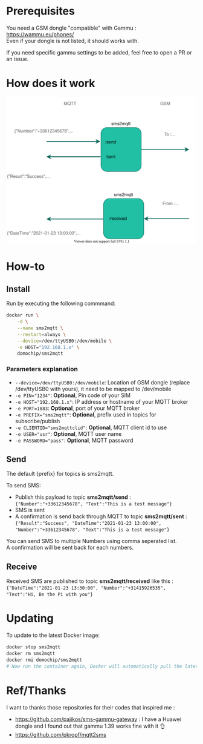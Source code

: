 # Prerequisites

You need a GSM dongle "compatible" with Gammu : https://wammu.eu/phones/  
Even if your dongle is not listed, it should works with.

If you need specific gammu settings to be added, feel free to open a PR or an issue.

# How does it work

![Diagram](https://github.com/Domochip/sms2mqtt/blob/master/diagram.svg)

# How-to

## Install

Run by executing the following commmand:

```bash
docker run \
    -d \
    --name sms2mqtt \
    --restart=always \
    --device=/dev/ttyUSB0:/dev/mobile \
    -e HOST="192.168.1.x" \
    domochip/sms2mqtt
```

### Parameters explanation
* `--device=/dev/ttyUSB0:/dev/mobile`: Location of GSM dongle (replace /dev/ttyUSB0 with yours), it need to be mapped to /dev/mobile
* `-e PIN="1234"`: **Optional**, Pin code of your SIM
* `-e HOST="192.168.1.x"`: IP address or hostname of your MQTT broker
* `-e PORT=1883`: **Optional**, port of your MQTT broker
* `-e PREFIX="sms2mqtt"`: **Optional**, prefix used in topics for subscribe/publish
* `-e CLIENTID="sms2mqttclid"`: **Optional**, MQTT client id to use
* `-e USER="usr"`: **Optional**, MQTT user name
* `-e PASSWORD="pass"`: **Optional**, MQTT password

## Send

The default {prefix} for topics is sms2mqtt.  

To send SMS: 
* Publish this payload to topic **sms2mqtt/send** :  
`{"Number":"+33612345678", "Text":"This is a test message"}`  
* SMS is sent  
* A confirmation is send back through MQTT to topic **sms2mqtt/sent** :  
`{"Result":"Success", "DateTime":"2021-01-23 13:00:00", "Number":"+33612345678", "Text":"This is a test message"}`  

You can send SMS to multiple Numbers using comma seperated list.  
A confirmation will be sent back for each numbers.

## Receive

Received SMS are published to topic **sms2mqtt/received** like this :  
`{"DateTime":"2021-01-23 13:30:00", "Number":"+31415926535", "Text":"Hi, Be the Pi with you"}`


# Updating
To update to the latest Docker image:
```bash
docker stop sms2mqtt
docker rm sms2mqtt
docker rmi domochip/sms2mqtt
# Now run the container again, Docker will automatically pull the latest image.
```
# Ref/Thanks

I want to thanks those repositories for their codes that inspired me :  
* https://github.com/pajikos/sms-gammu-gateway : I have a Huawei dongle and I found out that gammu 1.39 works fine with it 👌
* https://github.com/pkropf/mqtt2sms 
